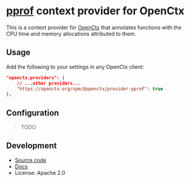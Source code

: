# [pprof](https://github.com/google/pprof) context provider for OpenCtx

This is a context provider for [OpenCtx](https://openctx.org) that annotates functions with the CPU time and memory allocations attributed to them.

## Usage

Add the following to your settings in any OpenCtx client:

```json
"openctx.providers": {
    // ...other providers...
    "https://openctx.org/npm/@openctx/provider-pprof": true
},
```

## Configuration

> TODO

## Development

- [Source code](https://sourcegraph.com/github.com/sourcegraph/openctx/-/tree/provider/pprof)
- [Docs](https://openctx.org/docs/providers/pprof)
- License: Apache 2.0
